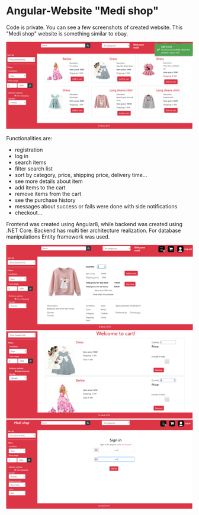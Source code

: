 # Angular-Website "Medi shop"
Code is private. You can see a few screenshots of created website.
This "Medi shop" website is something similar to ebay.

![alt text](https://github.com/Dacili/Angular-Website/blob/master/notificationAddToCart.PNG)

Functionalities are:
- registration
- log in
- search items
- filter search list
- sort by category, price, shipping price, delivery time...
- see more details about item
- add items to the cart
- remove items from the cart
- see the purchase history
- messages about success or fails were done with side notifications
- checkout...

Frontend was created using Angular8, while backend was created using .NET Core. Backend has multi tier architecture realization. For database manipulations Entity framework was used. 

![alt text](https://github.com/Dacili/Angular-Website/blob/master/oneProductDetails.PNG)
![alt text](https://github.com/Dacili/Angular-Website/blob/master/cart.PNG)
![alt text](https://github.com/Dacili/Angular-Website/blob/master/signIn.PNG)
